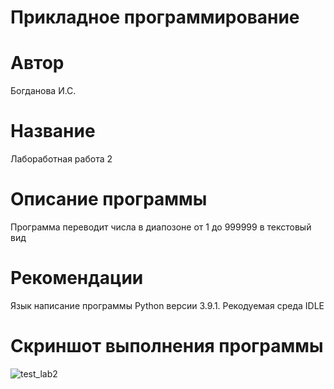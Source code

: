 # Прикладное программирование
# Автор 
Богданова И.С.
# Название
Лабоработная работа 2
# Описание программы
Программа переводит числа в диапозоне от 1 до 999999 в текстовый вид
# Рекомендации
Язык написание программы Python версии 3.9.1. Рекодуемая среда IDLE 
# Скриншот выполнения программы
![test_lab2](https://user-images.githubusercontent.com/113433209/190890420-12b0f59b-91f4-4b32-9375-adfe8a5d42bd.jpg)
